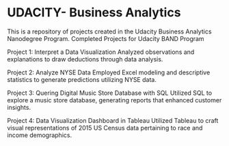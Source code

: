 # UDACITY- Business Analytics
This is a repository of projects created in the Udacity Business Analytics Nanodegree Program.
Completed Projects for Udacity BAND Program

Project 1: Interpret a Data Visualization
Analyzed observations and explanations to draw deductions through data analysis.

Project 2: Analyze NYSE Data
Employed Excel modeling and descriptive statistics to generate predictions utilizing NYSE data.

Project 3: Quering Digital Music Store Database with SQL
Utilized SQL to explore a music store database, generating reports that enhanced customer insights.

Project 4: Data Visualization Dashboard in Tableau
Utilized Tableau to craft visual representations of 2015 US Census data pertaining to race and income demographics.

